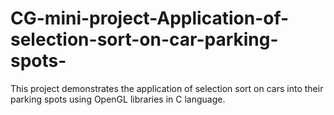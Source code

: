 # CG-mini-project-Application-of-selection-sort-on-car-parking-spots-
This project demonstrates the application of selection sort on cars into their parking spots using OpenGL libraries in C language.
